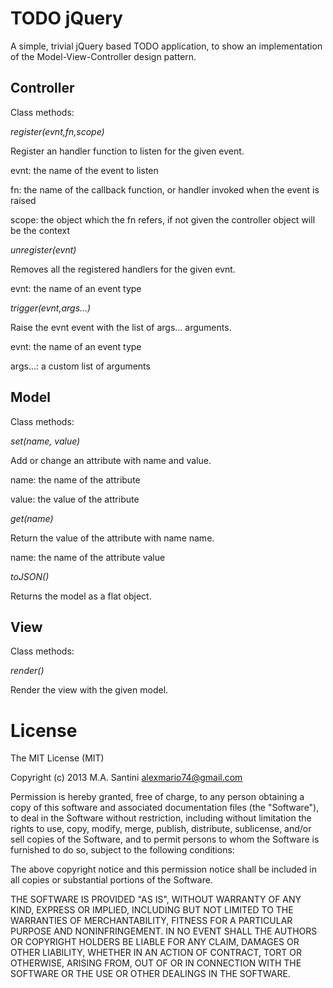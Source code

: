 TODO jQuery
===========

A simple, trivial jQuery based TODO application, to show an implementation of the Model-View-Controller design pattern.

Controller
-----------

Class methods:

  *register(evnt,fn,scope)*
  
   Register an handler function to listen for the given event.
  
   evnt: the name of the event to listen
  
   fn: the name of the callback function, or handler invoked when the event is raised
  
   scope: the object which the fn refers, if not given the controller object will be the context
  
  *unregister(evnt)*
  
   Removes all the registered handlers for the given evnt.
  
   evnt: the name of an event type
  
  *trigger(evnt,args...)*

   Raise the evnt event with the list of args... arguments.
  
   evnt: the name of an event type
  
   args...: a custom list of arguments


Model
-----

Class methods:

  *set(name, value)*
  
   Add or change an attribute with name and value.
   
   name: the name of the attribute
   
   value: the value of the attribute
   
  *get(name)*

   Return the value of the attribute with name name.
   
   name: the name of the attribute value
   
  *toJSON()*
  
   Returns the model as a flat object.


View
----

Class methods: 

  *render()*

   Render the view with the given model.


License
=======

The MIT License (MIT)

Copyright (c) 2013 M.A. Santini <alexmario74@gmail.com>

Permission is hereby granted, free of charge, to any person obtaining a copy
of this software and associated documentation files (the "Software"), to deal
in the Software without restriction, including without limitation the rights
to use, copy, modify, merge, publish, distribute, sublicense, and/or sell
copies of the Software, and to permit persons to whom the Software is
furnished to do so, subject to the following conditions:

The above copyright notice and this permission notice shall be included in
all copies or substantial portions of the Software.

THE SOFTWARE IS PROVIDED "AS IS", WITHOUT WARRANTY OF ANY KIND, EXPRESS OR
IMPLIED, INCLUDING BUT NOT LIMITED TO THE WARRANTIES OF MERCHANTABILITY,
FITNESS FOR A PARTICULAR PURPOSE AND NONINFRINGEMENT. IN NO EVENT SHALL THE
AUTHORS OR COPYRIGHT HOLDERS BE LIABLE FOR ANY CLAIM, DAMAGES OR OTHER
LIABILITY, WHETHER IN AN ACTION OF CONTRACT, TORT OR OTHERWISE, ARISING FROM,
OUT OF OR IN CONNECTION WITH THE SOFTWARE OR THE USE OR OTHER DEALINGS IN
THE SOFTWARE.
   